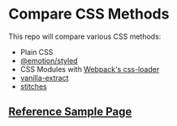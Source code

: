 # Compare CSS Methods

This repo will compare various CSS methods:
- Plain CSS
- [@emotion/styled](https://emotion.sh/docs/styled)
- CSS Modules with [Webpack's css-loader](https://github.com/webpack-contrib/css-loader)
- [vanilla-extract](https://vanilla-extract.style/)
- [stitches](https://stitches.dev/)

## [Reference Sample Page](./index.html)

